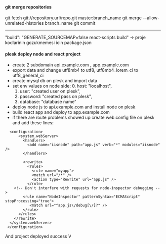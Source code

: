 #### git merge repositories
git fetch git://repository.url/repo.git master:branch_name
git merge --allow-unrelated-histories branch_name
git commit

---------

"build": "GENERATE_SOURCEMAP=false react-scripts build" -> proje kodlarinin gozukmemesi icin package.json

#### plesk deploy node and react project
- create 2 subdomain api.example.com , app.example.com
- export data and change utf8mb4 to utf8, utf8mb4_lorem_ci to utf8_general_ci
- create mysql db on plesk and import data
- set env values on node side:
    0. host: "localhost",
    1. user: "created user on plesk",
    2. password: "created pass on plesk",
    3. database: "database name"
- deploy node js to api.example.com and install node on plesk
- build react app and deploy to app.example.com
- if there are route problems showed up create web.config file on plesk and add these lines:
```
  <configuration>
      <system.webServer>
        <handlers>
          <add name="iisnode" path="app.js" verb="*" modules="iisnode" />
        </handlers>
    
        <rewrite>
          <rules>
            <rule name="myapp">
            <match url="/*" />
            <action type="Rewrite" url="app.js" />
          </rule>
    <!-- Don't interfere with requests for node-inspector debugging -->
        <rule name="NodeInspector" patternSyntax="ECMAScript" stopProcessing="true">
           <match url="^app.js\/debug[\/]?" />
        </rule>    
      </rules>   
    </rewrite>  
  </system.webServer>
 </configuration>
```
And project deployed success V